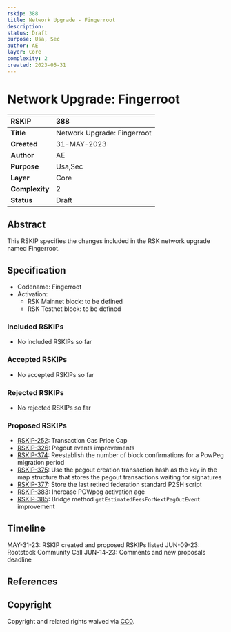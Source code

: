```yaml
---
rskip: 388
title: Network Upgrade - Fingerroot
description: 
status: Draft
purpose: Usa, Sec
author: AE
layer: Core
complexity: 2
created: 2023-05-31
---
```

# Network Upgrade: Fingerroot

|RSKIP          |388           |
| :------------ |:-------------|
|**Title**      |Network Upgrade: Fingerroot |
|**Created**    |31-MAY-2023 |
|**Author**     |AE |
|**Purpose**    |Usa,Sec |
|**Layer**      |Core |
|**Complexity** |2 |
|**Status**     |Draft |

## Abstract

This RSKIP specifies the changes included in the RSK network upgrade named Fingerroot.

## Specification

- Codename: Fingerroot
- Activation:
	- RSK Mainnet block: to be defined
	- RSK Testnet block: to be defined

### Included RSKIPs

- No included RSKIPs so far

### Accepted RSKIPs

- No accepted RSKIPs so far

### Rejected RSKIPs

- No rejected RSKIPs so far

### Proposed RSKIPs

- [RSKIP-252](https://github.com/rsksmart/RSKIPs/blob/master/IPs/RSKIP252.md): Transaction Gas Price Cap
- [RSKIP-326](https://github.com/rsksmart/RSKIPs/blob/master/IPs/RSKIP326.md): Pegout events improvements
- [RSKIP-374](https://github.com/rsksmart/RSKIPs/blob/master/IPs/RSKIP374.md): Reestablish the number of block confirmations for a PowPeg migration period
- [RSKIP-375](https://github.com/rsksmart/RSKIPs/blob/master/IPs/RSKIP375.md): Use the pegout creation transaction hash as the key in the map structure that stores the pegout transactions waiting for signatures
- [RSKIP-377](https://github.com/rsksmart/RSKIPs/blob/master/IPs/RSKIP377.md): Store the last retired federation standard P2SH script
- [RSKIP-383](https://github.com/rsksmart/RSKIPs/blob/master/IPs/RSKIP383.md): Increase POWpeg activation age
- [RSKIP-385](https://github.com/rsksmart/RSKIPs/blob/master/IPs/RSKIP385.md): Bridge method `getEstimatedFeesForNextPegOutEvent` improvement

## Timeline

MAY-31-23: RSKIP created and proposed RSKIPs listed
JUN-09-23: Rootstock Community Call
JUN-14-23: Comments and new proposals deadline

## References

## Copyright

Copyright and related rights waived via [CC0](https://creativecommons.org/publicdomain/zero/1.0/).


